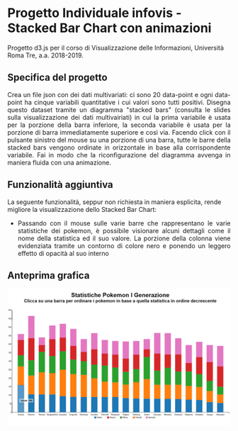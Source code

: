 # Progetto Individuale infovis - Stacked Bar Chart con animazioni
Progetto d3.js per il corso di Visualizzazione delle Informazioni, Università Roma Tre, a.a. 2018-2019.

## Specifica del progetto
<p align="justify">
Crea un file json con dei dati multivariati: ci sono 20 data-point e ogni data-point ha cinque variabili quantitative i cui valori sono tutti positivi. Disegna questo dataset tramite un diagramma "stacked bars" (consulta le slides sulla visualizzazione dei dati multivairiati) in cui la prima variabile è usata per la porzione della barra inferiore, la seconda variabile è usata per la porzione di barra immediatamente superiore e così via. Facendo click con il pulsante sinistro del mouse su una porzione di una barra, tutte le barre della stacked bars vengono ordinate in orizzontale in base alla corrispondente variabile. Fai in modo che la riconfigurazione del diagramma avvenga in maniera fluida con una animazione.
</p>

## Funzionalità aggiuntiva
La seguente funzionalità, seppur non richiesta in maniera esplicita, rende migliore la visualizzazione dello Stacked Bar Chart:
- <p align="justify"> Passando con il mouse sulle varie barre che rappresentano le varie statistiche dei pokemon, è possibile visionare alcuni dettagli come il nome della statistica ed il suo valore. La porzione della colonna viene evidenziata tramite un contorno di colore nero e ponendo un leggero effetto di opacità al suo interno </p>

## Anteprima grafica
![alt text](Anteprima_Stacked-Bar-Chart.png "Stacked Bar Chart")
